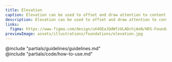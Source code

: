 ```yaml
---
title: Elevation
caption: Elevation can be used to offset and draw attention to content or indicate interactivity.
description: Elevation can be used to offset and draw attention to content or indicate interactivity.
links:
  figma: https://www.figma.com/design/uX4OEaJQdWfzULADchjAeN/HDS-Foundations-v2.0?node-id=1988-2&t=z7hDCKFFuGUMDRYe-1
previewImage: assets/illustrations/foundations/elevation.jpg
---
```


<section data-tab="Guidelines">
  @include "partials/guidelines/guidelines.md"
</section>

<section data-tab="Code">
  @include "partials/code/how-to-use.md"
</section>


